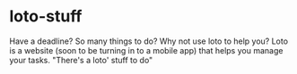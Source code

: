 # loto-stuff
Have a deadline? So many things to do? Why not use loto to help you? Loto is a website (soon to be turning in to a mobile app) that helps you manage your tasks. "There's a loto' stuff to do"
